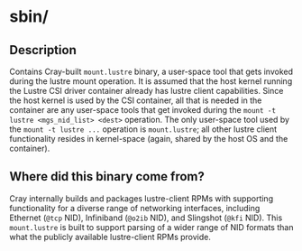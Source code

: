 # sbin/

## Description

Contains Cray-built `mount.lustre` binary, a user-space tool that gets invoked during the lustre mount operation.
It is assumed that the host kernel running the Lustre CSI driver container already has lustre client capabilities.
Since the host kernel is used by the CSI container, all that is needed in the container are any user-space tools that
get invoked during the `mount -t lustre <mgs_nid_list> <dest>` operation. The only user-space tool used by the `mount
-t lustre ...` operation is `mount.lustre`; all other lustre client functionality resides in kernel-space (again, shared
by the host OS and the container).

## Where did this binary come from?

Cray internally builds and packages lustre-client RPMs with supporting functionality for a diverse range of networking
interfaces, including Ethernet (`@tcp` NID), Infiniband (`@o2ib` NID), and Slingshot (`@kfi` NID). This `mount.lustre`
is built to support parsing of a wider range of NID formats than what the publicly available lustre-client RPMs provide.